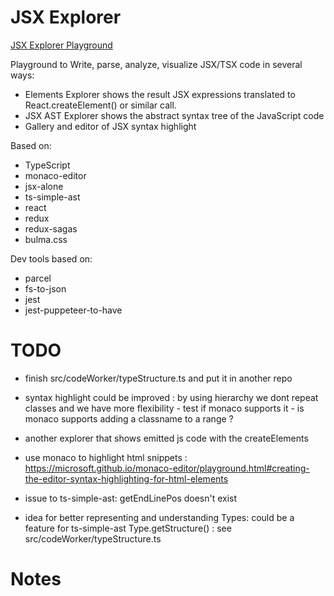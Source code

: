# JSX Explorer

[JSX Explorer Playground](https://jsx-explorer.cancerbero.now.sh/)

Playground to Write, parse, analyze, visualize JSX/TSX code in several ways: 

 * Elements Explorer shows the result JSX expressions translated to React.createElement() or similar call.
 * JSX AST Explorer shows the abstract syntax tree of the JavaScript code
 * Gallery and editor of JSX syntax highlight

Based on:

 * TypeScript
 * monaco-editor
 * jsx-alone
 * ts-simple-ast
 * react
 * redux
 * redux-sagas
 * bulma.css

Dev tools based on:

 * parcel
 * fs-to-json
 * jest
 * jest-puppeteer-to-have
 

# TODO

 * finish src/codeWorker/typeStructure.ts and put it in another repo
 * syntax highlight could be improved : by using hierarchy we dont repeat classes and we have more flexibility - test if monaco supports it - is monaco supports adding a classname to a range ?
 * another explorer that shows emitted js code with the createElements
 * use monaco to highlight html snippets : https://microsoft.github.io/monaco-editor/playground.html#creating-the-editor-syntax-highlighting-for-html-elements

 * issue to ts-simple-ast: getEndLinePos doesn't exist
 * idea for better representing and understanding Types: could be a feature for ts-simple-ast Type.getStructure() : see src/codeWorker/typeStructure.ts 
# Notes

